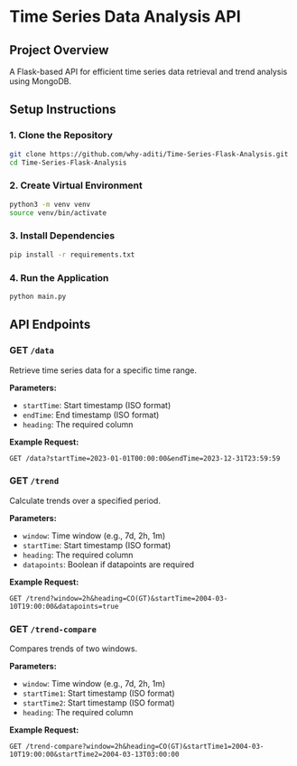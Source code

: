 # Time Series Data Analysis API

## Project Overview

A Flask-based API for efficient time series data retrieval and trend analysis using MongoDB.

## Setup Instructions

### 1. Clone the Repository

```bash
git clone https://github.com/why-aditi/Time-Series-Flask-Analysis.git
cd Time-Series-Flask-Analysis
```

### 2. Create Virtual Environment

```bash
python3 -m venv venv
source venv/bin/activate
```

### 3. Install Dependencies

```bash
pip install -r requirements.txt
```

### 4. Run the Application

```bash
python main.py
```

## API Endpoints

### GET `/data`

Retrieve time series data for a specific time range.

**Parameters:**

- `startTime`: Start timestamp (ISO format)
- `endTime`: End timestamp (ISO format)
- `heading`: The required column

**Example Request:**

```
GET /data?startTime=2023-01-01T00:00:00&endTime=2023-12-31T23:59:59
```

### GET `/trend`

Calculate trends over a specified period.

**Parameters:**

- `window`: Time window (e.g., 7d, 2h, 1m)
- `startTime`: Start timestamp (ISO format)
- `heading`: The required column
- `datapoints`: Boolean if datapoints are required

**Example Request:**

```
GET /trend?window=2h&heading=CO(GT)&startTime=2004-03-10T19:00:00&datapoints=true
```

### GET `/trend-compare`

Compares trends of two windows.

**Parameters:**

- `window`: Time window (e.g., 7d, 2h, 1m)
- `startTime1`: Start timestamp (ISO format)
- `startTime2`: Start timestamp (ISO format)
- `heading`: The required column

**Example Request:**

```
GET /trend-compare?window=2h&heading=CO(GT)&startTime1=2004-03-10T19:00:00&startTime2=2004-03-13T03:00:00
```
